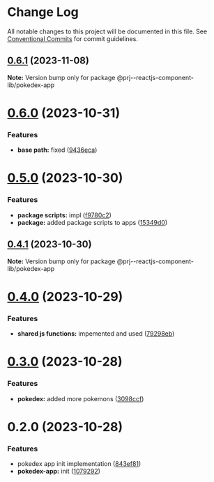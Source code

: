 # Change Log

All notable changes to this project will be documented in this file.
See [Conventional Commits](https://conventionalcommits.org) for commit guidelines.

## [0.6.1](https://github.com/paulAlexSerban/prj--reactjs-component-lib/compare/@prj--reactjs-component-lib/pokedex-app@0.6.0...@prj--reactjs-component-lib/pokedex-app@0.6.1) (2023-11-08)

**Note:** Version bump only for package @prj--reactjs-component-lib/pokedex-app

# [0.6.0](https://github.com/paulAlexSerban/prj--reactjs-component-lib/compare/@prj--reactjs-component-lib/pokedex-app@0.5.0...@prj--reactjs-component-lib/pokedex-app@0.6.0) (2023-10-31)

### Features

-   **base path:** fixed ([9436eca](https://github.com/paulAlexSerban/prj--reactjs-component-lib/commit/9436ecafd5addb266153737a53f95922733b9a63))

# [0.5.0](https://github.com/paulAlexSerban/prj--reactjs-component-lib/compare/@prj--reactjs-component-lib/pokedex-app@0.4.1...@prj--reactjs-component-lib/pokedex-app@0.5.0) (2023-10-30)

### Features

-   **package scripts:** impl ([f9780c2](https://github.com/paulAlexSerban/prj--reactjs-component-lib/commit/f9780c2896d185c8adf83f5af0782939e799b430))
-   **package:** added package scripts to apps ([15349d0](https://github.com/paulAlexSerban/prj--reactjs-component-lib/commit/15349d0e3d3eac4222a99a42b28d4d67b764557f))

## [0.4.1](https://github.com/paulAlexSerban/prj--reactjs-component-lib/compare/@prj--reactjs-component-lib/pokedex-app@0.4.0...@prj--reactjs-component-lib/pokedex-app@0.4.1) (2023-10-30)

**Note:** Version bump only for package @prj--reactjs-component-lib/pokedex-app

# [0.4.0](https://github.com/paulAlexSerban/prj--reactjs-component-lib/compare/@prj--reactjs-component-lib/pokedex-app@0.3.0...@prj--reactjs-component-lib/pokedex-app@0.4.0) (2023-10-29)

### Features

-   **shared js functions:** impemented and used ([79298eb](https://github.com/paulAlexSerban/prj--reactjs-component-lib/commit/79298ebd26e6d1bae87e9dc63e0fee17c3f0796e))

# [0.3.0](https://github.com/paulAlexSerban/prj--reactjs-component-lib/compare/@prj--reactjs-component-lib/pokedex-app@0.2.0...@prj--reactjs-component-lib/pokedex-app@0.3.0) (2023-10-28)

### Features

-   **pokedex:** added more pokemons ([3098ccf](https://github.com/paulAlexSerban/prj--reactjs-component-lib/commit/3098ccf4d46dfd81668b212578ee6f15abcc26b3))

# 0.2.0 (2023-10-28)

### Features

-   pokedex app init implementation ([843ef81](https://github.com/paulAlexSerban/prj--reactjs-component-lib/commit/843ef8132f7c0c1480cfb1178f5682eb05705ced))
-   **pokedex-app:** init ([1079292](https://github.com/paulAlexSerban/prj--reactjs-component-lib/commit/1079292d7090adff92de638d2c418918e5ac4d02))

